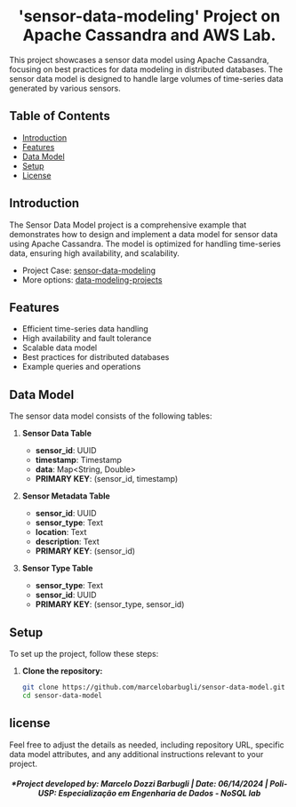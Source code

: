 <h1 align="center"> 'sensor-data-modeling' Project on Apache Cassandra and AWS Lab. </h1>

This project showcases a sensor data model using Apache Cassandra, focusing on best practices for data modeling in distributed databases. The sensor data model is designed to handle large volumes of time-series data generated by various sensors.

## Table of Contents

- [Introduction](#introduction)
- [Features](#features)
- [Data Model](#data-model)
- [Setup](#setup)
- [License](#license)

## Introduction

The Sensor Data Model project is a comprehensive example that demonstrates how to design and implement a data model for sensor data using Apache Cassandra. The model is optimized for handling time-series data, ensuring high availability, and scalability.

- Project Case: [sensor-data-modeling](https://www.datastax.com/learn/data-modeling-by-example/sensor-data-model)
- More options: [data-modeling-projects](https://www.datastax.com/learn/data-modeling-by-example)

## Features

- Efficient time-series data handling
- High availability and fault tolerance
- Scalable data model
- Best practices for distributed databases
- Example queries and operations

## Data Model

The sensor data model consists of the following tables:

1. **Sensor Data Table**
   - **sensor_id**: UUID
   - **timestamp**: Timestamp
   - **data**: Map<String, Double>
   - **PRIMARY KEY**: (sensor_id, timestamp)

2. **Sensor Metadata Table**
   - **sensor_id**: UUID
   - **sensor_type**: Text
   - **location**: Text
   - **description**: Text
   - **PRIMARY KEY**: (sensor_id)

3. **Sensor Type Table**
   - **sensor_type**: Text
   - **sensor_id**: UUID
   - **PRIMARY KEY**: (sensor_type, sensor_id)

## Setup

To set up the project, follow these steps:

1. **Clone the repository:**

   ```bash
   git clone https://github.com/marcelobarbugli/sensor-data-model.git
   cd sensor-data-model

## license
Feel free to adjust the details as needed, including repository URL, specific data model attributes, and any additional instructions relevant to your project.


<h5 align="center"> *Project developed by: Marcelo Dozzi Barbugli | Date: 06/14/2024 | Poli-USP: Especialização em Engenharia de Dados - NoSQL lab </h5>
